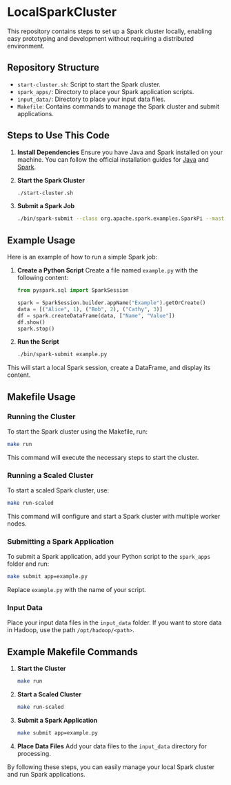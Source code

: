 # LocalSparkCluster
This repository contains steps to set up a Spark cluster locally, enabling easy prototyping and development without requiring a distributed environment.

## Repository Structure

- `start-cluster.sh`: Script to start the Spark cluster.
- `spark_apps/`: Directory to place your Spark application scripts.
- `input_data/`: Directory to place your input data files.
- `Makefile`: Contains commands to manage the Spark cluster and submit applications.

## Steps to Use This Code

1. **Install Dependencies**
    Ensure you have Java and Spark installed on your machine. You can follow the official installation guides for [Java](https://www.oracle.com/java/technologies/javase-jdk11-downloads.html) and [Spark](https://spark.apache.org/downloads.html).

2. **Start the Spark Cluster**
    ```sh
    ./start-cluster.sh
    ```

3. **Submit a Spark Job**
    ```sh
    ./bin/spark-submit --class org.apache.spark.examples.SparkPi --master local[4] /path/to/examples.jar 100
    ```

## Example Usage

Here is an example of how to run a simple Spark job:

1. **Create a Python Script**
    Create a file named `example.py` with the following content:
    ```python
    from pyspark.sql import SparkSession

    spark = SparkSession.builder.appName("Example").getOrCreate()
    data = [("Alice", 1), ("Bob", 2), ("Cathy", 3)]
    df = spark.createDataFrame(data, ["Name", "Value"])
    df.show()
    spark.stop()
    ```

2. **Run the Script**
    ```sh
    ./bin/spark-submit example.py
    ```

This will start a local Spark session, create a DataFrame, and display its content.

## Makefile Usage

### Running the Cluster

To start the Spark cluster using the Makefile, run:
```sh
make run
```
This command will execute the necessary steps to start the cluster.

### Running a Scaled Cluster

To start a scaled Spark cluster, use:
```sh
make run-scaled
```
This command will configure and start a Spark cluster with multiple worker nodes.

### Submitting a Spark Application

To submit a Spark application, add your Python script to the `spark_apps` folder and run:
```sh
make submit app=example.py
```
Replace `example.py` with the name of your script.

### Input Data

Place your input data files in the `input_data` folder. If you want to store data in Hadoop, use the path `/opt/hadoop/<path>`.

## Example Makefile Commands

1. **Start the Cluster**
    ```sh
    make run
    ```

2. **Start a Scaled Cluster**
    ```sh
    make run-scaled
    ```

3. **Submit a Spark Application**
    ```sh
    make submit app=example.py
    ```

4. **Place Data Files**
    Add your data files to the `input_data` directory for processing.

By following these steps, you can easily manage your local Spark cluster and run Spark applications.
